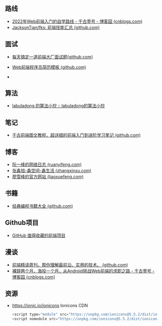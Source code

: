 ## 路线

- [2022年Web前端入门的自学路线 - 千古壹号 - 博客园 (cnblogs.com)](https://www.cnblogs.com/qianguyihao/p/8776837.html) 
- [JacksonTian/fks: 前端技能汇总 (github.com)](https://github.com/JacksonTian/fks) 

## 面试

-  [每天搞定一道前端大厂面试题(github.com)](https://github.com/Advanced-Frontend/Daily-Interview-Question) 
-  [Web前端程序员简历模板 (github.com)](https://github.com/geekcompany/ResumeSample/blob/master/web.md) 

- 

## 算法

-  [labuladong 的算法小抄 :: labuladong的算法小抄](https://labuladong.github.io/algo/) 

## 笔记

-  [千古前端图文教程，超详细的前端入门到进阶学习笔记 (github.com)](https://github.com/qianguyihao/Web) 

## 博客

-  [阮一峰的网络日志 (ruanyifeng.com)](https://www.ruanyifeng.com/blog/) 
-  [张鑫旭-鑫空间-鑫生活 (zhangxinxu.com)](https://www.zhangxinxu.com/wordpress/) 
-  [廖雪峰的官方网站 (liaoxuefeng.com)](https://www.liaoxuefeng.com/) 

## 书籍

-  [经典编程书籍大全 (github.com)](https://github.com/jobbole/awesome-programming-books) 

## Github项目

-  [GitHub 值得收藏的前端项目](https://github.com/hawx1993/github-FE-project) 

## 漫谈

-  [前端精读周刊。帮你理解最前沿、实用的技术。 (github.com)](https://github.com/ascoders/weekly) 
-  [裸辞两个月，海投一个月，从Android转战Web前端的求职之路 - 千古壹号 - 博客园 (cnblogs.com)](https://www.cnblogs.com/qianguyihao/p/8732781.html) 

## 资源

- https://ionic.io/ionicons Ionicons CDN

  ```js
  <script type="module" src="https://unpkg.com/ionicons@5.5.2/dist/ionicons/ionicons.esm.js"></script>
  <script nomodule src="https://unpkg.com/ionicons@5.5.2/dist/ionicons/ionicons.js"></script>
  ```

  